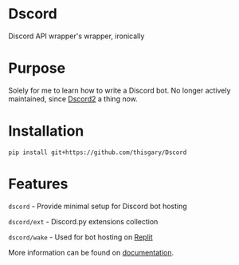 # Dscord

Discord API wrapper's wrapper, ironically

# Purpose

Solely for me to learn how to write a Discord bot.
No longer actively maintained, since [Dscord2](https://thisgary.github.io/Dscord2) a thing now.

# Installation

    pip install git+https://github.com/thisgary/Dscord

# Features

`dscord` - Provide minimal setup for Discord bot hosting

`dscord/ext` - Discord.py extensions collection

`dscord/wake` - Used for bot hosting on [Replit](https://replit.com)

More information can be found on [documentation](documentation.md).
